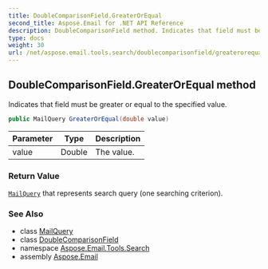 ```yaml
---
title: DoubleComparisonField.GreaterOrEqual
second_title: Aspose.Email for .NET API Reference
description: DoubleComparisonField method. Indicates that field must be greater or equal to the specified value
type: docs
weight: 30
url: /net/aspose.email.tools.search/doublecomparisonfield/greaterorequal/
---
```

## DoubleComparisonField.GreaterOrEqual method

Indicates that field must be greater or equal to the specified value.

```csharp
public MailQuery GreaterOrEqual(double value)
```

| Parameter | Type | Description |
| --- | --- | --- |
| value | Double | The value. |

### Return Value

[`MailQuery`](../../mailquery/) that represents search query (one searching criterion).

### See Also

* class [MailQuery](../../mailquery/)
* class [DoubleComparisonField](../)
* namespace [Aspose.Email.Tools.Search](../../doublecomparisonfield/)
* assembly [Aspose.Email](../../../)


